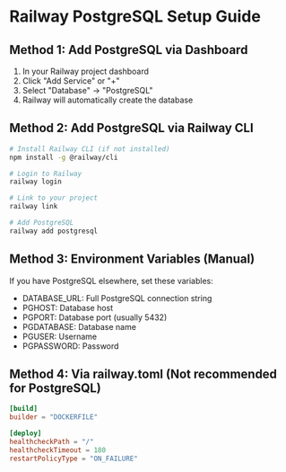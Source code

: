 # Railway PostgreSQL Setup Guide

## Method 1: Add PostgreSQL via Dashboard

1. In your Railway project dashboard
2. Click "Add Service" or "+"
3. Select "Database" → "PostgreSQL"
4. Railway will automatically create the database

## Method 2: Add PostgreSQL via Railway CLI

```bash
# Install Railway CLI (if not installed)
npm install -g @railway/cli

# Login to Railway
railway login

# Link to your project
railway link

# Add PostgreSQL
railway add postgresql
```

## Method 3: Environment Variables (Manual)

If you have PostgreSQL elsewhere, set these variables:
- DATABASE_URL: Full PostgreSQL connection string
- PGHOST: Database host
- PGPORT: Database port (usually 5432)
- PGDATABASE: Database name
- PGUSER: Username
- PGPASSWORD: Password

## Method 4: Via railway.toml (Not recommended for PostgreSQL)

```toml
[build]
builder = "DOCKERFILE"

[deploy]
healthcheckPath = "/"
healthcheckTimeout = 180
restartPolicyType = "ON_FAILURE"
```
